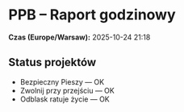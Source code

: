 # PPB – Raport godzinowy
**Czas (Europe/Warsaw):** 2025-10-24 21:18

## Status projektów
- Bezpieczny Pieszy — OK
- Zwolnij przy przejściu — OK
- Odblask ratuje życie — OK

